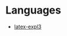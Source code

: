 # Languages

- [latex-expl3](https://github.com/James-Yu/LaTeX-Workshop/blob/master/syntax/LaTeX-Expl3.tmLanguage.json)
